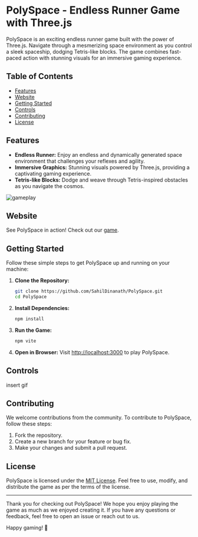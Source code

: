 # PolySpace - Endless Runner Game with Three.js

PolySpace is an exciting endless runner game built with the power of Three.js. Navigate through a mesmerizing space environment as you control a sleek spaceship, dodging Tetris-like blocks. The game combines fast-paced action with stunning visuals for an immersive gaming experience.

## Table of Contents

- [Features](#features)
- [Website](#website)
- [Getting Started](#getting-started)
- [Controls](#controls)
- [Contributing](#contributing)
- [License](#license)

## Features

- **Endless Runner:** Enjoy an endless and dynamically generated space environment that challenges your reflexes and agility.
- **Immersive Graphics:** Stunning visuals powered by Three.js, providing a captivating gaming experience.
- **Tetris-like Blocks:** Dodge and weave through Tetris-inspired obstacles as you navigate the cosmos.
  
![gameplay](https://github.com/SahilDinanath/PolySpace/assets/46680594/b6bd0a33-8b16-4482-8284-598ce887f6d5)

## Website

See PolySpace in action! Check out our [game](https://lamp.ms.wits.ac.za/~sfromhardware/).


## Getting Started

Follow these simple steps to get PolySpace up and running on your machine:

1. **Clone the Repository:**
   ```bash
   git clone https://github.com/SahilDinanath/PolySpace.git
   cd PolySpace
   ```

2. **Install Dependencies:**
   ```bash
   npm install
   ```

3. **Run the Game:**
   ```bash
   npm vite
   ```

4. **Open in Browser:**
   Visit [http://localhost:3000](http://localhost:3000) to play PolySpace.

## Controls

insert gif

## Contributing

We welcome contributions from the community. To contribute to PolySpace, follow these steps:

1. Fork the repository.
2. Create a new branch for your feature or bug fix.
3. Make your changes and submit a pull request.

## License

PolySpace is licensed under the [MIT License](LICENSE). Feel free to use, modify, and distribute the game as per the terms of the license.

---

Thank you for checking out PolySpace! We hope you enjoy playing the game as much as we enjoyed creating it. If you have any questions or feedback, feel free to open an issue or reach out to us.

Happy gaming! 🚀
